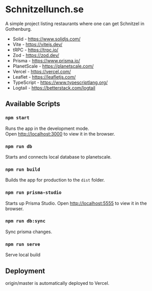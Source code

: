 # Schnitzellunch.se

A simple project listing restaurants where one can get Schnitzel in Gothenburg.

- Solid - https://www.solidjs.com/
- Vite - https://vitejs.dev/
- tRPC - https://trpc.io/
- Zod - https://zod.dev/
- Prisma - https://www.prisma.io/
- PlanetScale - https://planetscale.com/
- Vercel - https://vercel.com/
- Leaflet - https://leafletjs.com/
- TypeScript - https://www.typescriptlang.org/
- Logtail - https://betterstack.com/logtail

## Available Scripts

### `npm start`

Runs the app in the development mode.<br>
Open [http://localhost:3000](http://localhost:3000) to view it in the browser.

### `npm run db`

Starts and connects local database to planetscale.

### `npm run build`

Builds the app for production to the `dist` folder.<br>

### `npm run prisma-studio`

Starts up Prisma Studio.
Open [http://localhost:5555](http://localhost:5555) to view it in the browser.

### `npm run db:sync`

Sync prisma changes.

### `npm run serve`

Serve local build

## Deployment

origin/master is automatically deployed to Vercel.
